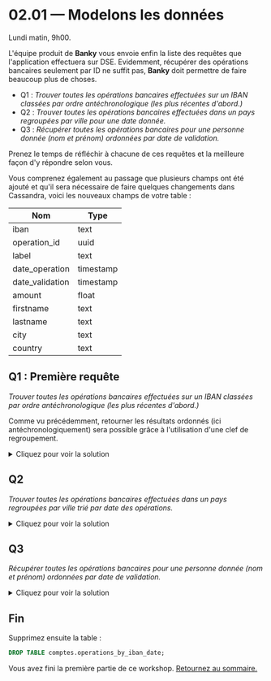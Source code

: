 # 02.01 — Modelons les données

Lundi matin, 9h00.

L'équipe produit de **Banky** vous envoie enfin la liste des requêtes que l'application effectuera sur DSE. Evidemment, récupérer des opérations bancaires seulement par ID ne suffit pas, **Banky** doit permettre de faire beaucoup plus de choses.

* Q1 : _Trouver toutes les opérations bancaires effectuées sur un IBAN classées par ordre antéchronologique (les plus récentes d'abord.)_
* Q2 : _Trouver toutes les opérations bancaires effectuées dans un pays regroupées par ville pour une date donnée._
* Q3 : _Récupérer toutes les opérations bancaires pour une personne donnée (nom et prénom) ordonnées par date de validation._

Prenez le temps de réfléchir à chacune de ces requêtes et la meilleure façon d'y répondre selon vous.

Vous comprenez également au passage que plusieurs champs ont été ajouté et qu'il sera nécessaire de faire quelques changements dans Cassandra, voici les nouveaux champs de votre table :

| Nom   	| Type      	|
|----------	|-------------	|
| iban 	| text  	|
| operation_id 	| uuid  	|
| label 	| text      	|
| date_operation 	| timestamp 	|
| date_validation 	| timestamp 	|
| amount 	| float 	|
| firstname 	| text 	|
| lastname 	| text 	|
| city 	| text 	|
| country 	| text 	|

## Q1 : Première requête 

_Trouver toutes les opérations bancaires effectuées sur un IBAN classées par ordre antéchronologique (les plus récentes d'abord.)_

Comme vu précédemment, retourner les résultats ordonnés (ici antéchronologiquement) sera possible grâce à l'utilisation d'une clef de regroupement.

<details>
    <summary>Cliquez pour voir la solution</summary>
   
```sql
CREATE TABLE comptes.operations_by_iban_date (
    iban text,
    operation_id uuid,
    label text,
    date_operation timestamp,
    date_validation timestamp,
    amount float,
    firstname text,
    lastname text,
    city text,
    country text,
    PRIMARY KEY (iban, date_operation)
 );

-- and import data
COPY comptes.operations_by_iban_date (iban, operation_id, label, date_operation, date_validation, amount, firstname, lastname, city, country) FROM '100iban_operations_with_validation_date_and_names.csv' WITH HEADER=true AND DELIMITER=';';
```

</details>

## Q2

_Trouver toutes les opérations bancaires effectuées dans un pays regroupées par ville trié par date des opérations._

<details>
    <summary>Cliquez pour voir la solution</summary>
   
```sql
CREATE TABLE comptes.operations_by_country (
    iban text,
    operation_id uuid,
    label text,
    date_operation timestamp,
    date_validation timestamp,
    amount float,
    firstname text,
    lastname text,
    city text,
    country text,
    PRIMARY KEY (country, city, date_operation)
 );

-- and import data
COPY comptes.operations_by_country (iban, operation_id, label, date_operation, date_validation, amount, firstname, lastname, city, country) FROM '100iban_operations_with_validation_date_and_names.csv' WITH HEADER=true AND DELIMITER=';';
```

</details>

## Q3

_Récupérer toutes les opérations bancaires pour une personne donnée (nom et prénom) ordonnées par date de validation._

<details>
    <summary>Cliquez pour voir la solution</summary>
   
```sql
CREATE TABLE comptes.operations_by_name (
    iban text,
    operation_id uuid,
    label text,
    date_operation timestamp,
    date_validation timestamp,
    amount float,
    firstname text,
    lastname text,
    city text,
    country text,
    PRIMARY KEY ((firstname, lastname), date_validation)
 );

-- et importez les données
COPY comptes.operations_by_name (iban, operation_id, label, date_operation, date_validation, amount, firstname, lastname, city, country) FROM '100iban_operations_with_validation_date_and_names.csv' WITH HEADER=true AND DELIMITER=';';

-- requête de test du modèle
SELECT * FROM comptes.operations_by_name WHERE firstname='Rubye' AND lastname='Erdman';
```

</details>

## Fin

Supprimez ensuite la table :
```sql
DROP TABLE comptes.operations_by_iban_date;
```

Vous avez fini la première partie de ce workshop. 
[Retournez au sommaire.](../README.md)